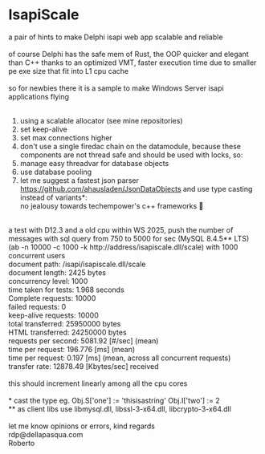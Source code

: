 # IsapiScale
a pair of hints to make Delphi isapi web app scalable and reliable<br>
<br>
of course Delphi has the safe mem of Rust, the OOP quicker and elegant than C++ thanks to an optimized VMT, faster execution time due to smaller pe exe size that fit into L1 cpu cache<br>
<br>
so for newbies there it is a sample to make Windows Server isapi applications flying<br>
<br>
1. using a scalable allocator (see mine repositories)<br>
2. set keep-alive<br> 
3. set max connections higher<br>
4. don't use a single firedac chain on the datamodule, because these components are not thread safe and should be used with locks, so:<br>
5. manage easy threadvar for database objects<br>
6. use database pooling<br>
7. let me suggest a fastest json parser https://github.com/ahausladen/JsonDataObjects and use type casting instead of variants*:<br>
no jealousy towards techempower's c++ frameworks 🙂<br>
<br>
a test with D12.3 and a old cpu within WS 2025, push the number of messages with sql query from 750 to 5000 for sec (MySQL 8.4.5** LTS)<br>
(ab -n 10000 -c 1000 -k http://address/isapiscale.dll/scale) with 1000 concurrent users<br>
document path:          /isapi/isapiscale.dll/scale<br>
document length:        2425 bytes<br>
concurrency level:      1000<br>
time taken for tests:   1.968 seconds<br>
Complete requests:      10000<br>
failed requests:        0<br>
keep-alive requests:    10000<br>
total transferred:      25950000 bytes<br>
HTML transferred:       24250000 bytes<br>
requests per second:    5081.92 [#/sec] (mean)<br>
time per request:       196.776 [ms] (mean)<br>
time per request:       0.197 [ms] (mean, across all concurrent requests)<br>
transfer rate:          12878.49 [Kbytes/sec] received<br>
<br>
this should increment linearly among all the cpu cores<br>
<br>
* cast the type eg. Obj.S['one'] := 'thisisastring' Obj.I['two'] := 2<br>
** as client libs use libmysql.dll, libssl-3-x64.dll, libcrypto-3-x64.dll
<br>
<br>
let me know opinions or errors, kind regards<br>
rdp@dellapasqua.com<br>
Roberto

